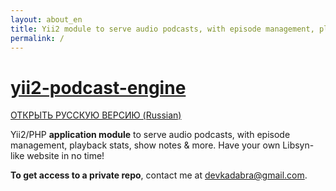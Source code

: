 ```yaml
---
layout: about_en
title: Yii2 module to serve audio podcasts, with episode management, playback stats & show notes
permalink: /
---
```


# [yii2-podcast-engine](https://webkadabra.github.io/yii2-podcast-engine)

[ОТКРЫТЬ РУССКУЮ ВЕРСИЮ (Russian)](https://webkadabra.github.io/yii2-podcast-engine/README_Ru)

Yii2/PHP **application module** to serve audio podcasts, with episode management, playback stats, show notes & more. Have your own Libsyn-like website in no time!

**To get access to a private repo**, contact me at <devkadabra@gmail.com>.
